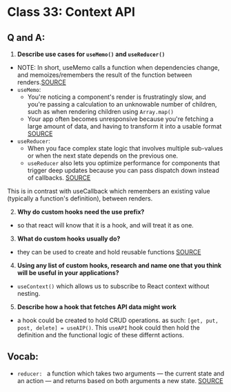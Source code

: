 # Class 33: Context API

## Q and A:

1. **Describe use cases for `useMemo()` and `useReducer()`**

- NOTE: In short, useMemo calls a function when dependencies change, and memoizes/remembers the result of the function between renders.[SOURCE](https://maxrozen.com/understanding-when-use-usememo)
- `useMemo`:
  - You're noticing a component's render is frustratingly slow, and you're passing a calculation to an unknowable number of children, such as when rendering children using `Array.map()`
  - Your app often becomes unresponsive because you're fetching a large amount of data, and having to transform it into a usable format [SOURCE](https://reactjs.org/docs/hooks-custom.html)
- `useReducer`:
  - When you face complex state logic that involves multiple sub-values or when the next state depends on the previous one.
  - `useReducer` also lets you optimize performance for components that trigger deep updates because you can pass dispatch down instead of callbacks. [SOURCE](https://reactjs.org/docs/hooks-custom.html)

This is in contrast with useCallback which remembers an existing value (typically a function's definition), between renders.

2. **Why do custom hooks need the use prefix?**

- so that react will know that it is a hook, and will treat it as one.

3. **What do custom hooks usually do?**

- they can be used to create and hold reusable functions [SOURCE](https://reactjs.org/docs/hooks-custom.html)

4. **Using any list of custom hooks, research and name one that you think will be useful in your applications?**

- `useContext()` which allows us to subscribe to React context without nesting.

5. **Describe how a hook that fetches API data might work**

- a hook could be created to hold CRUD operations. as such: `[get, put, post, delete] = useAIP()`. This `useAPI` hook could then hold the definition and the functional logic of these differnt actions.

## Vocab:

- `reducer: ` a function which takes two arguments — the current state and an action — and returns based on both arguments a new state. [SOURCE](https://medium.com/react-bootcamp/what-is-a-reducer-in-javascript-f4fd40f98324#:~:text=A%20reducer%20is%20a%20very,both%20arguments%20a%20new%20state.)
